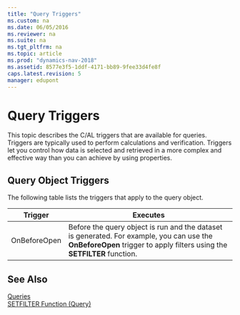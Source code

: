 ```yaml
---
title: "Query Triggers"
ms.custom: na
ms.date: 06/05/2016
ms.reviewer: na
ms.suite: na
ms.tgt_pltfrm: na
ms.topic: article
ms.prod: "dynamics-nav-2018"
ms.assetid: 8577e3f5-1ddf-4171-bb89-9fee33d4fe8f
caps.latest.revision: 5
manager: edupont
---
```

# Query Triggers
This topic describes the C/AL triggers that are available for queries. Triggers are typically used to perform calculations and verification. Triggers let you control how data is selected and retrieved in a more complex and effective way than you can achieve by using properties.  
  
## Query Object Triggers  
 The following table lists the triggers that apply to the query object.  
  
|Trigger|Executes|  
|-------------|--------------|  
|OnBeforeOpen|Before the query object is run and the dataset is generated. For example, you can use the **OnBeforeOpen** trigger to apply filters using the **SETFILTER** function.|  
  
## See Also  
 [Queries](Queries.md)   
 [SETFILTER Function \(Query\)](SETFILTER-Function--Query-.md)